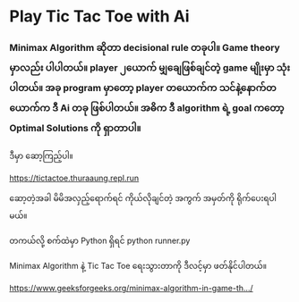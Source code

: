 # Play Tic Tac Toe with Ai

### Minimax Algorithm ဆိုတာ decisional rule တခုပါ။ Game theory မှာလည်း ပါပါတယ်။ player ၂ ​ယောက် မျှ​ချေဖြစ်ချင်တဲ့ game မျိုးမှာ သုံးပါတယ်။ အခု ​program မှာ​တော့ player တ​ယောက်က သင်နဲ့ ​နောက်တ​ယောက်က ဒီ Ai တခု ဖြစ်ပါတယ်။ အဓိက ဒီ algorithm ရဲ့ goal က​တော့ Optimal Solutions ကို ရှာတာပါ။

ဒီမှာ ​ဆော့ကြည့်ပါ။

https://tictactoe.thuraaung.repl.run

​ဆော့တဲ့အခါ မိမိအလှည့်​ရောက်ရင် ကိုယ်လိုချင်တဲ့ အကွက် အမှတ်ကို ရိုက်​ပေးရပါမယ်။

တကယ်လို့ စက်ထဲမှာ Python ရှိရင်
python runner.py

Minimax Algorithm နဲ့ Tic Tac Toe ​ရေးသွားတာကို ဒီလင့်မှာ ဖတ်နိုင်ပါတယ်။

https://www.geeksforgeeks.org/minimax-algorithm-in-game-th…/

